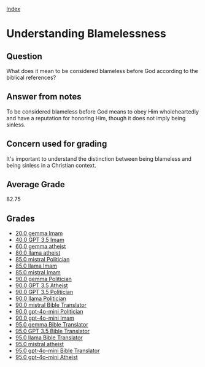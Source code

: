 
[Index](../index.md)
# Understanding Blamelessness
## Question
What does it mean to be considered blameless before God according to the biblical references?

## Answer from notes
To be considered blameless before God means to obey Him wholeheartedly and have a reputation for honoring Him, though it does not imply being sinless.

## Concern used for grading
It's important to understand the distinction between being blameless and being sinless in a Christian context.

## Average Grade
82.75

## Grades
 * [20.0 gemma Imam](../answers/gemma_Imam/Understanding_Blamelessness.md)
 * [40.0 GPT 3.5 Imam](../answers/GPT_3.5_Imam/Understanding_Blamelessness.md)
 * [60.0 gemma atheist](../answers/gemma_atheist/Understanding_Blamelessness.md)
 * [80.0 llama atheist](../answers/llama_atheist/Understanding_Blamelessness.md)
 * [85.0 mistral Politician](../answers/mistral_Politician/Understanding_Blamelessness.md)
 * [85.0 llama Imam](../answers/llama_Imam/Understanding_Blamelessness.md)
 * [85.0 mistral Imam](../answers/mistral_Imam/Understanding_Blamelessness.md)
 * [90.0 gemma Politician](../answers/gemma_Politician/Understanding_Blamelessness.md)
 * [90.0 GPT 3.5 Atheist](../answers/GPT_3.5_Atheist/Understanding_Blamelessness.md)
 * [90.0 GPT 3.5 Politician](../answers/GPT_3.5_Politician/Understanding_Blamelessness.md)
 * [90.0 llama Politician](../answers/llama_Politician/Understanding_Blamelessness.md)
 * [90.0 mistral Bible Translator](../answers/mistral_Bible_Translator/Understanding_Blamelessness.md)
 * [90.0 gpt-4o-mini Politician](../answers/gpt-4o-mini_Politician/Understanding_Blamelessness.md)
 * [90.0 gpt-4o-mini Imam](../answers/gpt-4o-mini_Imam/Understanding_Blamelessness.md)
 * [95.0 gemma Bible Translator](../answers/gemma_Bible_Translator/Understanding_Blamelessness.md)
 * [95.0 GPT 3.5 Bible Translator](../answers/GPT_3.5_Bible_Translator/Understanding_Blamelessness.md)
 * [95.0 llama Bible Translator](../answers/llama_Bible_Translator/Understanding_Blamelessness.md)
 * [95.0 mistral atheist](../answers/mistral_atheist/Understanding_Blamelessness.md)
 * [95.0 gpt-4o-mini Bible Translator](../answers/gpt-4o-mini_Bible_Translator/Understanding_Blamelessness.md)
 * [95.0 gpt-4o-mini Atheist](../answers/gpt-4o-mini_Atheist/Understanding_Blamelessness.md)
